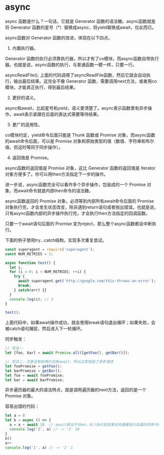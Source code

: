 # async

async 函数是什么？一句话，它就是 Generator 函数的语法糖。async函数就是将 Generator 函数的星号（*）替换成async，将yield替换成await，仅此而已。

async函数对 Generator 函数的改进，体现在以下四点。

1. 内置执行器。

Generator 函数的执行必须靠执行器，所以才有了co模块，而async函数自带执行器。也就是说，async函数的执行，与普通函数一模一样，只要一行。

asyncReadFile();
上面的代码调用了asyncReadFile函数，然后它就会自动执行，输出最后结果。这完全不像 Generator 函数，需要调用next方法，或者用co模块，才能真正执行，得到最后结果。

2. 更好的语义。

async和await，比起星号和yield，语义更清楚了。async表示函数里有异步操作，await表示紧跟在后面的表达式需要等待结果。

3. 更广的适用性。

co模块约定，yield命令后面只能是 Thunk 函数或 Promise 对象，而async函数的await命令后面，可以是 Promise 对象和原始类型的值（数值、字符串和布尔值，但这时等同于同步操作）。

4. 返回值是 Promise。

async函数的返回值是 Promise 对象，这比 Generator 函数的返回值是 Iterator 对象方便多了。你可以用then方法指定下一步的操作。

进一步说，async函数完全可以看作多个异步操作，包装成的一个 Promise 对象，而await命令就是内部then命令的语法糖。

async函数返回的 Promise 对象，必须等到内部所有await命令后面的 Promise 对象执行完，才会发生状态改变，除非遇到return语句或者抛出错误。也就是说，只有async函数内部的异步操作执行完，才会执行then方法指定的回调函数。

只要一个await语句后面的 Promise 变为reject，那么整个async函数都会中断执行。

下面的例子使用try...catch结构，实现多次重复尝试。
```js
const superagent = require('superagent');
const NUM_RETRIES = 3;

async function test() {
  let i;
  for (i = 0; i < NUM_RETRIES; ++i) {
    try {
      await superagent.get('http://google.com/this-throws-an-error');
      break;
    } catch(err) {}
  }
  console.log(i); // 3
}

test();
```
上面代码中，如果await操作成功，就会使用break语句退出循环；如果失败，会被catch语句捕捉，然后进入下一轮循环。

同步触发：
```js
// 写法一
let [foo, bar] = await Promise.all([getFoo(), getBar()]);

// 写法二，注意没有前两行没有await，所以立即发起了异步请求
let fooPromise = getFoo();
let barPromise = getBar();
let foo = await fooPromise;
let bar = await barPromise;
```
异步遍历器的最大的语法特点，就是调用遍历器的next方法，返回的是一个 Promise 对象。

容易出错的代码：
```js
let a = 0
let b = async () => {
  a = a + await 10  // await相当于then，b()执行到这里会先接着执行后面的同步代码a++ 和console
  console.log('2', a) // -> '2' 10
}
b()
a++
console.log('1', a) // -> '1' 1
```

